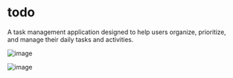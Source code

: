 # todo

A task management application designed to help users organize, prioritize, and manage their daily tasks and activities.



![image](https://github.com/anjana-flutter/todo/assets/126591925/dcc63a1b-9ece-471e-8700-93e42576b4f2)



![image](https://github.com/anjana-flutter/todo/assets/126591925/dcc63a1b-9ece-471e-8700-93e42576b4f2)



